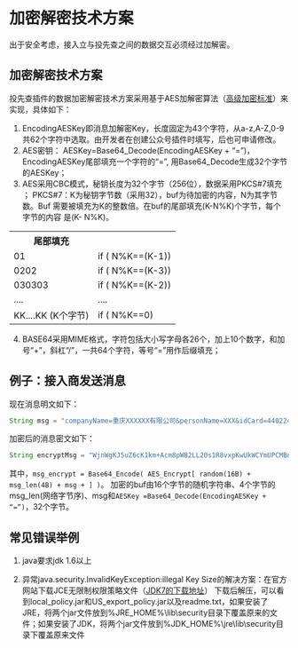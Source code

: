 # 加密解密技术方案

出于安全考虑，接入立与投先查之间的数据交互必须经过加解密。

## 加密解密技术方案

投先查插件的数据加密解密技术方案采用基于AES加解密算法（<a target="_blank" href="https://zh.wikipedia.org/wiki/%E9%AB%98%E7%BA%A7%E5%8A%A0%E5%AF%86%E6%A0%87%E5%87%86">高级加密标准</a>）来实现，具体如下：

1. EncodingAESKey即消息加解密Key，长度固定为43个字符，从a-z,A-Z,0-9共62个字符中选取。由开发者在创建公众号插件时填写，后也可申请修改。
2. AES密钥： AESKey=Base64_Decode(EncodingAESKey + “=”)，EncodingAESKey尾部填充一个字符的“=”, 用Base64_Decode生成32个字节的AESKey；
3. AES采用CBC模式，秘钥长度为32个字节（256位），数据采用PKCS#7填充 ； PKCS#7：K为秘钥字节数（采用32），buf为待加密的内容，N为其字节数。Buf 需要被填充为K的整数倍。在buf的尾部填充(K-N%K)个字节，每个字节的内容 是(K- N%K)。

<table>
<tr>
<th>尾部填充</th>
<th></th>
</tr>
<tr>
<td>01</td>
<td>if ( N%K==(K-1))</td>
</tr>
<tr>
<td>0202</td>
<td>if ( N%K==(K-3))</td>
</tr>
<tr>
<td>030303</td>
<td>if ( N%K==(K-2))</td>
</tr>
<tr>
<td>....</td>
<td>....</td>
</tr>
<tr>
<td>KK....KK (K个字节)</td>
<td>if ( N%K==0)</td>
</tr>
</table>

4. BASE64采用MIME格式，字符包括大小写字母各26个，加上10个数字，和加号“+”，斜杠“/”，一共64个字符，等号“=”用作后缀填充；

## 例子：接入商发送消息

现在消息明文如下：

```java
String msg = "companyName=重庆XXXXXX有限公司&personName=XXX&idCard=440224XXXXXXXX28XX";
```

加密后的消息密文如下：

```java
String encryptMsg = "WjnWgKJ5uZ6cK1km+Acm8pWB2LL20s1R8vxpKwUkWCYmUPCMBnZeKgVd/fO/f/HmjPNUs0tkp3/aIOMB4ROWDVPwmYWsPddJhwZgIUIojpnwsUHWAm8CAXI2sT8spE2zpyBJmopi3x79b7rX08vteeRIJsk/LsgSjDTifdNWt/A=";
```

其中，`msg_encrypt = Base64_Encode( AES_Encrypt[ random(16B) + msg_len(4B) + msg + ] )`。
加密的buf由16个字节的随机字符串、4个字节的msg_len(网络字节序)、msg和`AESKey =Base64_Decode(EncodingAESKey + “=”)`，32个字节。

## 常见错误举例

1. java要求jdk 1.6以上

2. 异常java.security.InvalidKeyException:illegal Key Size的解决方案：在官方网站下载JCE无限制权限策略文件（<a target="_blank" href="http://www.oracle.com/technetwork/java/javase/downloads/jce-7-download-432124.html">JDK7的下载地址</a>）
    下载后解压，可以看到local_policy.jar和US_export_policy.jar以及readme.txt，如果安装了JRE，将两个jar文件放到%JRE_HOME%\lib\security目录下覆盖原来的文件；如果安装了JDK，将两个jar文件放到%JDK_HOME%\jre\lib\security目录下覆盖原来文件
